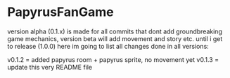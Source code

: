 # PapyrusFanGame
version alpha (0.1.x) is made for all commits that dont add groundbreaking game mechanics, version beta will add movement and story etc. until i get to release (1.0.0)
here im going to list all changes done in all versions:

v0.1.2 = added papyrus room + papyrus sprite, no movement yet
v0.1.3 = update this very README file 
